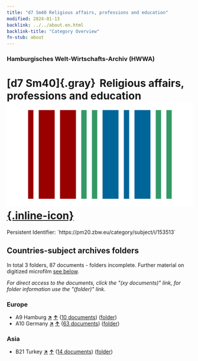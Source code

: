 ```yaml
---
title: "d7 Sm40 Religious affairs, professions and education"
modified: 2024-01-13
backlink: ../../about.en.html
backlink-title: "Category Overview"
fn-stub: about
---
```


### Hamburgisches Welt-Wirtschafts-Archiv (HWWA)

# [d7 Sm40]{.gray}&#8201; Religious affairs, professions and education &#160; [![Wikidata](/images/Wikidata-logo.svg "Wikidata"){.inline-icon}](http://www.wikidata.org/entity/Q104699271)

<div class="hint">Persistent Identifier: `https://pm20.zbw.eu/category/subject/i/153513`</div>







## Countries-subject archives folders







In total 3 folders, 87 documents - folders incomplete. Further material on digitized microfilm [see below](#filmsections).

_For direct access to the documents, click the "(xy documents)" link, for folder information use the "(folder)" link._



### Europe

- A9 Hamburg [**&nearr;**](../../../geo/i/140905/about.en.html "Hamburg (all folders)") [**&uarr;**](../../../geo/about.en.html#A9 "Country category system") (<a href="https://pm20.zbw.eu/iiifview/folder/sh/140905,153513" title="about: Hamburg : Religious affairs, professions and education" target="_blank">10 documents</a>) ([folder](../../../../folder/sh/1409xx/140905/1535xx/153513/about.en.html))
- A10 Germany [**&nearr;**](../../../geo/i/126128/about.en.html "Germany (all folders)") [**&uarr;**](../../../geo/about.en.html#A10 "Country category system") (<a href="https://pm20.zbw.eu/iiifview/folder/sh/126128,153513" title="about: Germany : Religious affairs, professions and education" target="_blank">63 documents</a>) ([folder](../../../../folder/sh/1261xx/126128/1535xx/153513/about.en.html))

### Asia

- B21 Turkey [**&nearr;**](../../../geo/i/141111/about.en.html "Turkey (all folders)") [**&uarr;**](../../../geo/about.en.html#B21 "Country category system") (<a href="https://pm20.zbw.eu/iiifview/folder/sh/141111,153513" title="about: Turkey : Religious affairs, professions and education" target="_blank">14 documents</a>) ([folder](../../../../folder/sh/1411xx/141111/1535xx/153513/about.en.html))



<a id="filmsections" />













